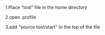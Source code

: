 1.Place "tool" file in the home directory

2.open .profile

3.add "source tool/start" to the top of the file
